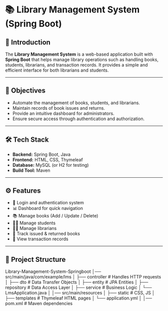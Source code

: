 # 📚 Library Management System (Spring Boot)

## 📖 Introduction
The **Library Management System** is a web-based application built with **Spring Boot** that helps manage library operations such as handling books, students, librarians, and transaction records. It provides a simple and efficient interface for both librarians and students.

---

## 🎯 Objectives
- Automate the management of books, students, and librarians.
- Maintain records of book issues and returns.
- Provide an intuitive dashboard for administrators.
- Ensure secure access through authentication and authorization.

---

## 🛠️ Tech Stack
- **Backend:** Spring Boot, Java  
- **Frontend:** HTML, CSS, Thymeleaf  
- **Database:** MySQL (or H2 for testing)  
- **Build Tool:** Maven  

---

## ⚙️ Features
- 🔑 Login and authentication system  
- 📊 Dashboard for quick navigation  
- 📚 Manage books (Add / Update / Delete)  
- 👨‍🎓 Manage students  
- 👨‍💼 Manage librarians  
- 📝 Track issued & returned books  
- 📄 View transaction records  

---

## 📂 Project Structure
Library-Management-System-Springboot
│── src/main/java/com/example/lms
│ ├── controller # Handles HTTP requests
│ ├── dto # Data Transfer Objects
│ ├── entity # JPA Entities
│ ├── repository # Data Access Layer
│ ├── service # Business Logic
│ └── LmsApplication.java
│
│── src/main/resources
│ ├── static # CSS, JS
│ ├── templates # Thymeleaf HTML pages
│ └── application.yml
│
│── pom.xml # Maven dependencies